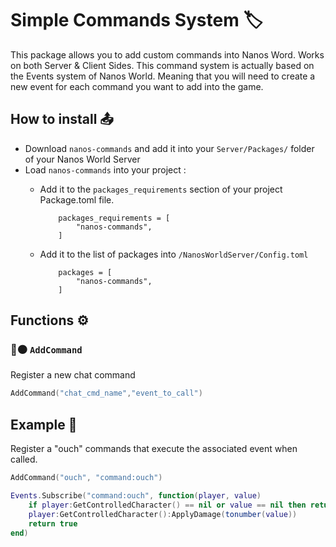 # Simple Commands System 🏷️

This package allows you to add custom commands into Nanos Word. Works on both Server & Client Sides.
This command system is actually based on the Events system of Nanos World. Meaning that you will need to create a new event for each command you want to add into the game.

## How to install 📤

- Download `nanos-commands` and add it into your `Server/Packages/` folder of your Nanos World Server
- Load `nanos-commands` into your project : 
    - Add it to the `packages_requirements` section of your project Package.toml file. 

        ```
            packages_requirements = [
                "nanos-commands",
            ]
        ```
    - Add it to the list of packages into `/NanosWorldServer/Config.toml`

        ```
            packages = [
                "nanos-commands",
            ]
        ```

## Functions ⚙️

### 🔵🟠 **`AddCommand`**

Register a new chat command

```lua
AddCommand("chat_cmd_name","event_to_call")
```

## Example 📝

Register a "ouch" commands that execute the associated event when called.
```lua
AddCommand("ouch", "command:ouch")

Events.Subscribe("command:ouch", function(player, value)
    if player:GetControlledCharacter() == nil or value == nil then return end
    player:GetControlledCharacter():ApplyDamage(tonumber(value))
    return true
end)
```